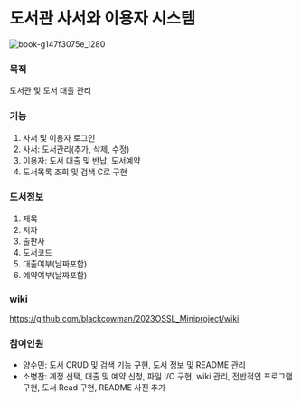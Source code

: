 도서관 사서와 이용자 시스템
========
![book-g147f3075e_1280](https://github.com/blackcowman/2023OSSL_Miniproject/assets/90015973/1bc39265-aa88-486c-81c2-567624438ecd)
### 목적
도서관 및 도서 대출 관리

### 기능
1. 사서 및 이용자 로그인
2. 사서: 도서관리(추가, 삭제, 수정)
3. 이용자: 도서 대출 및 반납, 도서예약
4. 도서목록 조회 및 검색
C로 구현

### 도서정보
1. 제목
2. 저자
3. 출판사
4. 도서코드
5. 대출여부(날짜포함)
6. 예약여부(날짜포함)

### wiki
https://github.com/blackcowman/2023OSSL_Miniproject/wiki

### 참여인원
+ 양수민: 도서 CRUD 및 검색 기능 구현, 도서 정보 및 README 관리
+ 소병찬: 계정 선택, 대출 및 예약 신청, 파일 I/O 구현, wiki 관리, 전반적인 프로그램 구현, 도서 Read 구현, README 사진 추가 
